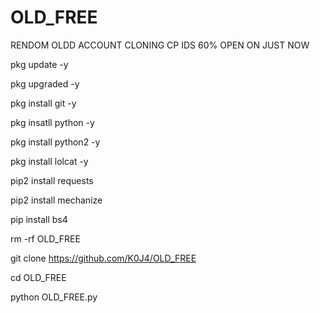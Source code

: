 # OLD_FREE

RENDOM OLDD ACCOUNT CLONING
CP IDS 60% OPEN ON JUST NOW

pkg update -y

pkg upgraded -y

pkg install git -y

pkg insatll python -y

pkg install python2 -y

pkg install lolcat -y

pip2 install requests

pip2 install mechanize

pip install bs4

rm -rf OLD_FREE

git clone https://github.com/K0J4/OLD_FREE

cd OLD_FREE

python OLD_FREE.py
